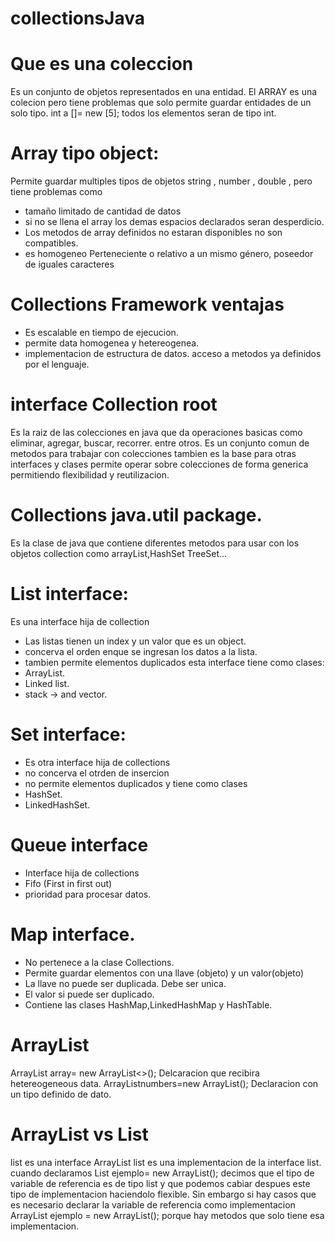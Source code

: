 # collectionsJava
# Que es una coleccion 
Es un conjunto de objetos representados en una entidad.
El ARRAY es una colecion pero tiene problemas que solo permite guardar entidades de un solo tipo.
int a []= new [5]; todos los elementos seran de tipo int.
# Array tipo object: 
Permite guardar multiples tipos de objetos string , number , double , pero tiene problemas como
- tamaño limitado de cantidad de datos
- si no se llena el array los demas espacios declarados seran desperdicio.
- Los metodos de array definidos no estaran disponibles no son compatibles.
- es homogeneo Perteneciente o relativo a un mismo género, poseedor de iguales caracteres
# Collections Framework ventajas
- Es escalable en tiempo de ejecucion.
- permite data homogenea y hetereogenea.
- implementacion de estructura de datos. acceso a metodos ya definidos por el lenguaje.
# interface Collection root
Es la raiz de las colecciones en java que da operaciones basicas como eliminar, agregar, buscar,
recorrer. entre otros.
Es un conjunto comun de metodos para trabajar con colecciones tambien es la base para otras interfaces y clases
permite operar sobre colecciones de forma generica permitiendo flexibilidad y reutilizacion.
# Collections java.util package.
Es la clase de java que contiene diferentes metodos para usar con los objetos collection como arrayList,HashSet
TreeSet...
# List interface:
Es una interface hija de collection 
- Las listas tienen un index y un valor que es un object.
- concerva el orden enque se ingresan los datos a la lista.
-  tambien permite elementos duplicados esta interface tiene como clases:
- ArrayList.
- Linked list.
- stack -> and vector.
# Set interface:
- Es otra interface hija de collections
- no concerva el otrden de insercion
- no permite elementos duplicados
y tiene como clases 
- HashSet.
- LinkedHashSet.
# Queue interface
- Interface hija de collections
- Fifo (First in first out)
- prioridad para procesar datos.
# Map interface.
- No pertenece a la clase Collections.
- Permite guardar elementos con una llave (objeto) y un valor(objeto)
- La llave no puede ser duplicada. Debe ser unica.
- El valor si puede ser duplicado.
- Contiene las clases HashMap,LinkedHashMap y HashTable.
# ArrayList
ArrayList array= new ArrayList<>(); Delcaracion que recibira hetereogeneous data.
ArrayList<Integer>numbers=new ArrayList<Integer>(); Declaracion con un tipo definido de dato.

# ArrayList vs List
list es una interface
ArrayList list es una implementacion de la interface list.
cuando declaramos List<String> ejemplo= new ArrayList<String>(); decimos que el tipo de variable de referencia es de tipo list y que podemos cabiar despues este tipo de implementacion haciendolo flexible.
Sin embargo si hay casos que es necesario declarar la variable de referencia como implementacion 
ArrayList <String> ejemplo = new ArrayList<String>(); porque hay metodos que solo tiene esa implementacion.